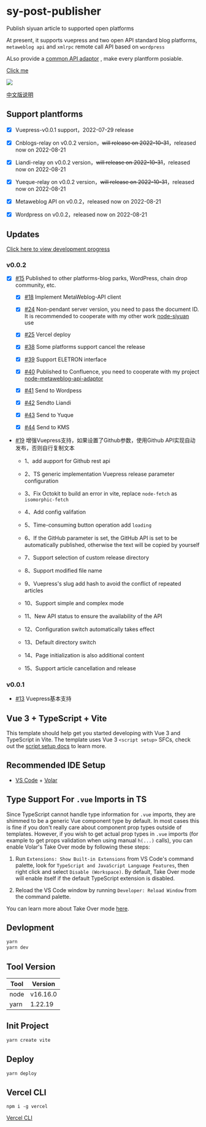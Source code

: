 # sy-post-publisher

Publish siyuan article to supported open platforms

At present, it supports vuepress and two open API standard blog platforms, <code>metaweblog api</code> and <code>xmlrpc</code> remote call API based on <code>wordpress</code>

ALso provide a [common API adaptor](https://github.com/terwer/src-sy-post-publisher/blob/main/src/lib/api.ts) , make every plantform posiable.

<a href="https://img1.terwergreen.com/api/public/20220729233245.gif" target="_blank" >Click me</a>

![](img/v001.gif)

[中文版说明](README-zh_CN.md)

## Support plantforms

* [X] Vuepress-v0.0.1 support，2022-07-29 release

* [X] Cnblogs-relay on v0.0.2 version，~~will release on 2022-10-31~~，released now on 2022-08-21

* [X] Liandi-relay on v0.0.2 version，~~will release on 2022-10-31~~，released now on 2022-08-21

* [X] Yueque-relay on v0.0.2 version，~~will release on 2022-10-31~~，released now on 2022-08-21

* [X] Metaweblog API on v0.0.2，released now on 2022-08-21

* [X] Wordpress on v0.0.2，released now on 2022-08-21

## Updates

[Click here to view development progress](https://github.com/users/terwer/projects/1/views/1)

### v0.0.2
- [X] [#15](https://github.com/terwer/src-sy-post-publisher/issues/15) Published to other platforms-blog parks, WordPress, chain drop community, etc.

  - [x] [#18](https://github.com/terwer/src-sy-post-publisher/issues/18) Implement MetaWeblog-API client

  - [x] [#24](https://github.com/terwer/src-sy-post-publisher/issues/24) Non-pendant server version, you need to pass the document ID. It is recommended to cooperate with my other work [node-siyuan](https://github.com/terwer/node-siyuan) use

  - [x] [#25](https://github.com/terwer/src-sy-post-publisher/issues/25) Vercel deploy

  - [X] [#38](https://github.com/terwer/src-sy-post-publisher/issues/38) Some platforms support cancel the release

  - [X] [#39](https://github.com/terwer/src-sy-post-publisher/issues/39) Support ELETRON interface

  - [X] [#40](https://github.com/terwer/src-sy-post-publisher/issues/40) Published to Confluence, you need to cooperate with my project [node-metaweblog-api-adaptor](https://github.com/terwer/node-metaweblog-api-adaptor)

  - [x] [#41](https://github.com/terwer/src-sy-post-publisher/issues/41) Send to Wordpess

  - [x] [#42](https://github.com/terwer/src-sy-post-publisher/issues/42) Sendto Liandi

  - [x] [#43](https://github.com/terwer/src-sy-post-publisher/issues/43) Send to Yuque

  - [x] [#44](https://github.com/terwer/src-sy-post-publisher/issues/44) Send to KMS
  
- [#19](https://github.com/terwer/src-sy-post-publisher/issues/19) 增强Vuepress支持，如果设置了Github参数，使用Github API实现自动发布，否则自行复制文本

    - 1、add aupport for Github rest api

    - 2、TS generic implementation Vuepress release parameter configuration

    - 3、Fix Octokit to build an error in vite, replace `node-fetch` as `isomorphic-fetch`
  
    - 4、Add config valifation

    - 5、Time-consuming button operation add `loading`
  
    - 6、If the GitHub parameter is set, the GitHub API is set to be automatically published, otherwise the text will be copied by yourself
  
    - 7、Support selection of custom release directory
  
    - 8、Support modified file name
  
    - 9、Vuepress's slug add hash to avoid the conflict of repeated articles
  
    - 10、Support simple and complex mode
  
    - 11、New API status to ensure the availability of the API
  
    - 12、Configuration switch automatically takes effect
  
    - 13、Default directory switch
  
    - 14、Page initialization is also additional content
  
    - 15、Support article cancellation and release

### v0.0.1

- [#13](https://github.com/terwer/src-sy-post-publisher/issues/13) Vuepress基本支持

## Vue 3 + TypeScript + Vite

This template should help get you started developing with Vue 3 and TypeScript in Vite. The template uses Vue 3 `<script setup>` SFCs, check out the [script setup docs](https://v3.vuejs.org/api/sfc-script-setup.html#sfc-script-setup) to learn more.

## Recommended IDE Setup

* [VS Code](https://code.visualstudio.com/) + [Volar](https://marketplace.visualstudio.com/items?itemName=Vue.volar)

## Type Support For `.vue` Imports in TS

Since TypeScript cannot handle type information for `.vue` imports, they are shimmed to be a generic Vue component type by default. In most cases this is fine if you don't really care about component prop types outside of templates. However, if you wish to get actual prop types in `.vue` imports (for example to get props validation when using manual `h(...)` calls), you can enable Volar's Take Over mode by following these steps:

1. Run `Extensions: Show Built-in Extensions` from VS Code's command palette, look for `TypeScript and JavaScript Language Features`, then right click and select `Disable (Workspace)`. By default, Take Over mode will enable itself if the default TypeScript extension is disabled.

2. Reload the VS Code window by running `Developer: Reload Window` from the command palette.

You can learn more about Take Over mode [here](https://github.com/johnsoncodehk/volar/discussions/471).

## Devlopment

```bash
yarn
yarn dev
```

## Tool Version

|Tool|Version|
| ------| ----------|
|node|v16.16.0|
|yarn|1.22.19|

## Init Project

```bash
yarn create vite
```

## Deploy

```bash
yarn deploy
```

## Vercel CLI

```
npm i -g vercel
```

[Vercel CLI](https://vercel.com/docs/cli#introduction/installing-the-cli)

